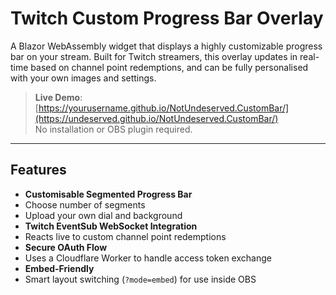# Twitch Custom Progress Bar Overlay

A Blazor WebAssembly widget that displays a highly customizable progress bar on your stream. Built for Twitch streamers, this overlay updates in real-time based on channel point redemptions, and can be fully personalised with your own images and settings.

> **Live Demo**: [https://yourusername.github.io/NotUndeserved.CustomBar/](https://undeserved.github.io/NotUndeserved.CustomBar/)  
> No installation or OBS plugin required.

---

## Features

-  **Customisable Segmented Progress Bar**
  - Choose number of segments
  - Upload your own dial and background
-  **Twitch EventSub WebSocket Integration**
  - Reacts live to custom channel point redemptions
-  **Secure OAuth Flow**
  - Uses a Cloudflare Worker to handle access token exchange
-  **Embed-Friendly**
  - Smart layout switching (`?mode=embed`) for use inside OBS
